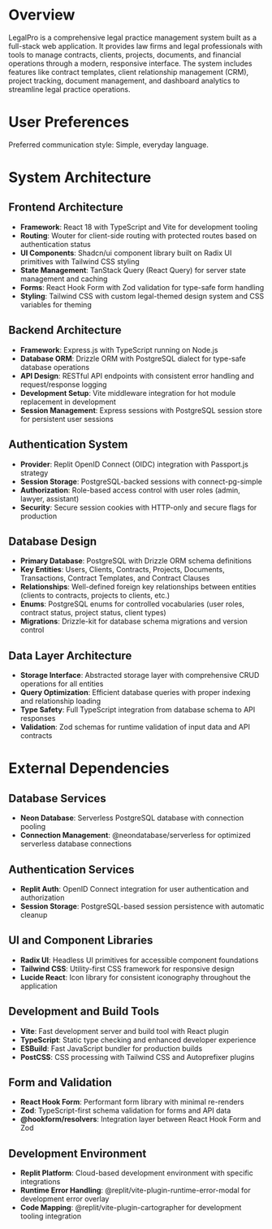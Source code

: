 # Overview

LegalPro is a comprehensive legal practice management system built as a full-stack web application. It provides law firms and legal professionals with tools to manage contracts, clients, projects, documents, and financial operations through a modern, responsive interface. The system includes features like contract templates, client relationship management (CRM), project tracking, document management, and dashboard analytics to streamline legal practice operations.

# User Preferences

Preferred communication style: Simple, everyday language.

# System Architecture

## Frontend Architecture
- **Framework**: React 18 with TypeScript and Vite for development tooling
- **Routing**: Wouter for client-side routing with protected routes based on authentication status
- **UI Components**: Shadcn/ui component library built on Radix UI primitives with Tailwind CSS styling
- **State Management**: TanStack Query (React Query) for server state management and caching
- **Forms**: React Hook Form with Zod validation for type-safe form handling
- **Styling**: Tailwind CSS with custom legal-themed design system and CSS variables for theming

## Backend Architecture
- **Framework**: Express.js with TypeScript running on Node.js
- **Database ORM**: Drizzle ORM with PostgreSQL dialect for type-safe database operations
- **API Design**: RESTful API endpoints with consistent error handling and request/response logging
- **Development Setup**: Vite middleware integration for hot module replacement in development
- **Session Management**: Express sessions with PostgreSQL session store for persistent user sessions

## Authentication System
- **Provider**: Replit OpenID Connect (OIDC) integration with Passport.js strategy
- **Session Storage**: PostgreSQL-backed sessions with connect-pg-simple
- **Authorization**: Role-based access control with user roles (admin, lawyer, assistant)
- **Security**: Secure session cookies with HTTP-only and secure flags for production

## Database Design
- **Primary Database**: PostgreSQL with Drizzle ORM schema definitions
- **Key Entities**: Users, Clients, Contracts, Projects, Documents, Transactions, Contract Templates, and Contract Clauses
- **Relationships**: Well-defined foreign key relationships between entities (clients to contracts, projects to clients, etc.)
- **Enums**: PostgreSQL enums for controlled vocabularies (user roles, contract status, project status, client types)
- **Migrations**: Drizzle-kit for database schema migrations and version control

## Data Layer Architecture
- **Storage Interface**: Abstracted storage layer with comprehensive CRUD operations for all entities
- **Query Optimization**: Efficient database queries with proper indexing and relationship loading
- **Type Safety**: Full TypeScript integration from database schema to API responses
- **Validation**: Zod schemas for runtime validation of input data and API contracts

# External Dependencies

## Database Services
- **Neon Database**: Serverless PostgreSQL database with connection pooling
- **Connection Management**: @neondatabase/serverless for optimized serverless database connections

## Authentication Services
- **Replit Auth**: OpenID Connect integration for user authentication and authorization
- **Session Storage**: PostgreSQL-based session persistence with automatic cleanup

## UI and Component Libraries
- **Radix UI**: Headless UI primitives for accessible component foundations
- **Tailwind CSS**: Utility-first CSS framework for responsive design
- **Lucide React**: Icon library for consistent iconography throughout the application

## Development and Build Tools
- **Vite**: Fast development server and build tool with React plugin
- **TypeScript**: Static type checking and enhanced developer experience
- **ESBuild**: Fast JavaScript bundler for production builds
- **PostCSS**: CSS processing with Tailwind CSS and Autoprefixer plugins

## Form and Validation
- **React Hook Form**: Performant form library with minimal re-renders
- **Zod**: TypeScript-first schema validation for forms and API data
- **@hookform/resolvers**: Integration layer between React Hook Form and Zod

## Development Environment
- **Replit Platform**: Cloud-based development environment with specific integrations
- **Runtime Error Handling**: @replit/vite-plugin-runtime-error-modal for development error overlay
- **Code Mapping**: @replit/vite-plugin-cartographer for development tooling integration